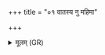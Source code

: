 +++
title = "०१ वातस्य नु महिमा"

+++
<details><summary>मूलम् (GR)</summary>

वातस्य नु महिमा रथस्य-  
-आरुजन्न् एति स्तनयन्न् अस्य घोषः ।  
दिवस्पृग् एत्य् अरुणानि कृण्वन्न्  
अथो एति पृथिव्या रेणुम् अस्यन् ॥
</details>